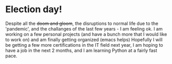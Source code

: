 # Election day!

Despite all the ~~doom and gloom~~, the disruptions to normal life due to the 'pandemic', and the challanges of the last few years - I am feeling ok. I am working on a few personal projects (and have a bunch more that I would like to work on) and am finally getting organized (emacs helps) Hopefully I will be getting a few more certifications in the IT field next year, I am hoping to have a job in the next 2 months, and I am learning Python at a fairly fast pace.

